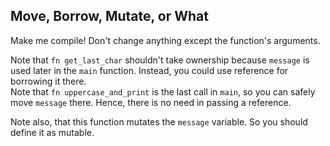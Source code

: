 ## Move, Borrow, Mutate, or What

Make me compile! Don't change anything except the function's arguments.

<div class="hint">
Note that <code>fn get_last_char</code> shouldn't take ownership 
because <code>message</code> is used later in the <code>main</code> function. 
Instead, you could use reference for borrowing it there.
</div>

<div class="hint">
Note that <code>fn uppercase_and_print</code> is the last call in <code>main</code>, so you can safely move
<code>message</code> there. Hence, there is no need in passing a reference. 

Note also, that this function mutates the `message` variable. So you should define it as mutable.
</div>
